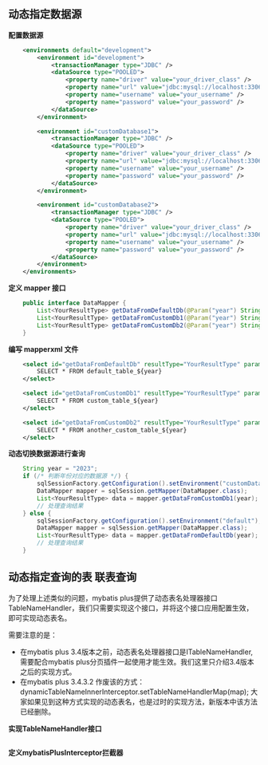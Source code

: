 ## 动态指定数据源
**配置数据源**

```xml
    <environments default="development">
        <environment id="development">
            <transactionManager type="JDBC" />
            <dataSource type="POOLED">
                <property name="driver" value="your_driver_class" />
                <property name="url" value="jdbc:mysql://localhost:3306/default_db" />
                <property name="username" value="your_username" />
                <property name="password" value="your_password" />
            </dataSource>
        </environment>

        <environment id="customDatabase1">
            <transactionManager type="JDBC" />
            <dataSource type="POOLED">
                <property name="driver" value="your_driver_class" />
                <property name="url" value="jdbc:mysql://localhost:3306/custom_db1" />
                <property name="username" value="your_username" />
                <property name="password" value="your_password" />
            </dataSource>
        </environment>

        <environment id="customDatabase2">
            <transactionManager type="JDBC" />
            <dataSource type="POOLED">
                <property name="driver" value="your_driver_class" />
                <property name="url" value="jdbc:mysql://localhost:3306/custom_db2" />
                <property name="username" value="your_username" />
                <property name="password" value="your_password" />
            </dataSource>
        </environment>
    </environments>
```

**定义 mapper 接口**

```java
    public interface DataMapper {
        List<YourResultType> getDataFromDefaultDb(@Param("year") String year);
        List<YourResultType> getDataFromCustomDb1(@Param("year") String year);
        List<YourResultType> getDataFromCustomDb2(@Param("year") String year);
    }
```

**编写 mapperxml 文件**

```xml
    <select id="getDataFromDefaultDb" resultType="YourResultType" parameterType="String">
        SELECT * FROM default_table_${year}
    </select>

    <select id="getDataFromCustomDb1" resultType="YourResultType" parameterType="String">
        SELECT * FROM custom_table_${year}
    </select>

    <select id="getDataFromCustomDb2" resultType="YourResultType" parameterType="String">
        SELECT * FROM another_custom_table_${year}
    </select>
```

**动态切换数据源进行查询**

```java
    String year = "2023";
    if (/* 判断年份对应的数据源 */) {
        sqlSessionFactory.getConfiguration().setEnvironment("customDatabase1");
        DataMapper mapper = sqlSession.getMapper(DataMapper.class);
        List<YourResultType> data = mapper.getDataFromCustomDb1(year);
        // 处理查询结果
    } else {
        sqlSessionFactory.getConfiguration().setEnvironment("default");
        DataMapper mapper = sqlSession.getMapper(DataMapper.class);
        List<YourResultType> data = mapper.getDataFromDefaultDb(year);
        // 处理查询结果
    }
```

## 动态指定查询的表 联表查询

为了处理上述类似的问题，mybatis plus提供了动态表名处理器接口TableNameHandler，我们只需要实现这个接口，并将这个接口应用配置生效，即可实现动态表名。

需要注意的是：
- 在mybatis plus 3.4版本之前，动态表名处理器接口是ITableNameHandler, 需要配合mybatis plus分页插件一起使用才能生效。我们这里只介绍3.4版本之后的实现方式。
- 在mybatis plus 3.4.3.2 作废该的方式：dynamicTableNameInnerInterceptor.setTableNameHandlerMap(map); 大家如果见到这种方式实现的动态表名，也是过时的实现方法，新版本中该方法已经删除。

**实现TableNameHandler接口**
```java

```

**定义mybatisPlusInterceptor拦截器**
```java

```